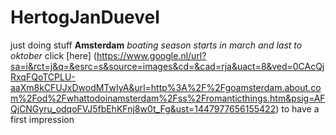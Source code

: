 # HertogJanDuevel
just doing stuff
**Amsterdam**
*boating season starts in march and last to oktober*
click [here] (https://www.google.nl/url?sa=i&rct=j&q=&esrc=s&source=images&cd=&cad=rja&uact=8&ved=0CAcQjRxqFQoTCPLU-aaXm8kCFUJxDwodMTwIyA&url=http%3A%2F%2Fgoamsterdam.about.com%2Fod%2Fwhattodoinamsterdam%2Fss%2Fromanticthings.htm&psig=AFQjCNGyru_odqoFVJ5fbEhKFnj8w0t_Fg&ust=1447977656155422) to have a first impression
